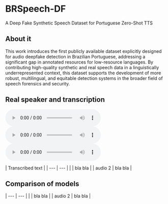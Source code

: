 # BRSpeech-DF

A Deep Fake Synthetic Speech Dataset for Portuguese Zero-Shot TTS

## About it


This work introduces the first publicly available dataset explicitly designed for audio deepfake detection in Brazilian Portuguese, addressing a significant gap in annotated resources for low-resource languages. By contributing high-quality synthetic and real speech data in a linguistically underrepresented context, this dataset supports the development of more robust, multilingual, and equitable detection systems in the broader field of speech forensics and security.

## Real speaker and transcription
<p>

<audio controls>
  <source src="https://ia600709.us.archive.org/14/items/12287-yourtts/12287_fish.ia.mp4" type="audio/mpeg">
</audio>
  
<audio controls>
  <source src="https://ia600709.us.archive.org/14/items/12287-yourtts/12287_f5tts.ia.mp4" type="audio/mpeg">
</audio>

<audio controls>
  <source src="https://ia600709.us.archive.org/14/items/12287-yourtts/12287_f5tts.ia.mp4" type="audio/mpeg">
</audio>
</p>


 | Transcribed text |
| --- | --- |
| | bla bla |
| audio 2 | bla bla |



## Comparison of models
| --- | --- |
| | bla bla |
| audio 2 | bla bla |
